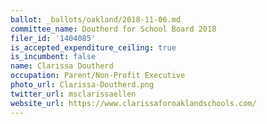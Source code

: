 ```yaml
---
ballot: _ballots/oakland/2018-11-06.md
committee_name: Doutherd for School Board 2018
filer_id: '1404085'
is_accepted_expenditure_ceiling: true
is_incumbent: false
name: Clarissa Doutherd
occupation: Parent/Non-Profit Executive
photo_url: Clarissa-Doutherd.png
twitter_url: msclarissaellen
website_url: https://www.clarissaforoaklandschools.com/
---
```

